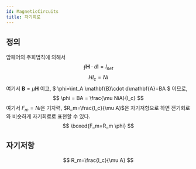 ```yaml
---
id: MagneticCircuits
title: 자기회로
---
```

## 정의
암페어의 주회법칙에 의해서
$$
\oint \mathbf{H} \cdot d\mathbf{l} = I_{net}
$$
$$
HI_c=Ni
$$
여기서 $\mathbf{B}=\mu \mathbf{H}$ 이고,
$
\phi=\int_A \mathbf{B}\cdot d\mathbf{A}=BA
$
이므로,
$$
\phi = BA = \frac{\mu NiA}{l_c}
$$
여기서 $F_m=Ni$은 기자력, $R_m=\frac{l_c}{\mu A}$은 자기저항으로 하면 전기회로와 비슷하게 자기회로로 표현할 수 있다.
$$
\boxed{F_m=R_m \phi}
$$

## 자기저항
$$
R_m=\frac{l_c}{\mu A}
$$

